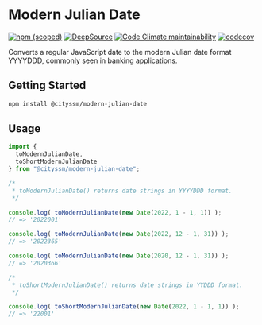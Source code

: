 # Modern Julian Date

[![npm (scoped)](https://img.shields.io/npm/v/@cityssm/modern-julian-date)](https://www.npmjs.com/package/@cityssm/modern-julian-date)
[![DeepSource](https://app.deepsource.com/gh/cityssm/modern-julian-date.svg/?label=active+issues&show_trend=true&token=gVQq0XqtU1PZ2BWi_k-y1so9)](https://app.deepsource.com/gh/cityssm/modern-julian-date/)
[![Code Climate maintainability](https://img.shields.io/codeclimate/maintainability/cityssm/modern-julian-date)](https://codeclimate.com/github/cityssm/modern-julian-date)
[![codecov](https://codecov.io/gh/cityssm/modern-julian-date/graph/badge.svg?token=O2640MNNY0)](https://codecov.io/gh/cityssm/modern-julian-date)

Converts a regular JavaScript date to the modern Julian date format YYYYDDD,
commonly seen in banking applications.

## Getting Started

```sh
npm install @cityssm/modern-julian-date
```

## Usage

```javascript
import {
  toModernJulianDate,
  toShortModernJulianDate
} from "@cityssm/modern-julian-date";

/*
 * toModernJulianDate() returns date strings in YYYYDDD format.
 */

console.log( toModernJulianDate(new Date(2022, 1 - 1, 1)) );
// => '2022001'

console.log( toModernJulianDate(new Date(2022, 12 - 1, 31)) );
// => '2022365'

console.log( toModernJulianDate(new Date(2020, 12 - 1, 31)) );
// => '2020366'

/*
 * toShortModernJulianDate() returns date strings in YYDDD format.
 */

console.log( toShortModernJulianDate(new Date(2022, 1 - 1, 1)) );
// => '22001'
```
